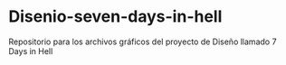 # Disenio-seven-days-in-hell
Repositorio para los archivos gráficos del proyecto de Diseño llamado 7 Days in Hell
